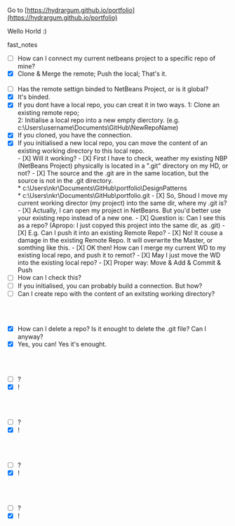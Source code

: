 Go to [https://hydrargum.github.io/portfolio](https://hydrargum.github.io/portfolio)

Wello Horld :)


fast_notes	

- [ ] How can I connect my current netbeans project to a specific repo of mine?
 - [X] Clone & Merge the remote; Push the local; That's it.
<br><br>
- [ ] Has the remote settign binded to NetBeans Project, or is it global?
 - [X] It's binded.
 - [X] If you dont have a local repo, you can creat it in two ways.	
			1: Clone an existing remote repo;	
			2: Initialise a local repo into a new empty dierctory.	(e.g. c:\Users\username\Documents\GitHub\NewRepoName)
 - [X] If you cloned, you have the connection.
 - [X] If you initialised a new local repo, you can move the content of an existing working directory to this local repo.	
		 - [X] Will it working?	
			 - [X] First I have to check, weather my existing NBP (NetBeans Project) physically is located in a ".git" directory on my HD, or not?
				 - [X] The source and the .git are in the same location, but the source is not in the .git directory.		
							* c:\Users\nkr\Documents\GitHub\portfolio\DesignPatterns\
							* c:\Users\nkr\Documents\GitHub\portfolio\.git 
				 - [X] So, Shoud I move my current working director (my project) into the same dir, where my .git is?
					 - [X] Actually, I can open my project in NetBeans. But you'd better use your existing repo instead of a new one.
						 - [X] Question is: Can I see this as a repo? (Apropo: I just copyed this project into the same dir, as .git)
						 - [X] E.g. Can I push it into an existing Remote Repo?
							 - [X] No! It couse a damage in the existing Remote Repo. It will overwrite the Master, or somthing like this.
						 - [X] OK then! How can I merge my current WD to my existing local repo, and push it to remot?
							 - [X] May I just move the WD into the existing local repo?
								 - [X] Proper way: Move & Add & Commit & Push
- [ ] How can I check this?
 - [ ] If you initialised, you can probably build a connection. But how?
 - [ ] Can I create repo with the content of an exitsting working directory?
			
<br><br>
- [X] How can I delete a repo? Is it enought to delete the .git file? Can I anyway?
 - [X] Yes, you can! Yes it's enought.

<br><br>
- [ ] ?
 - [X] !

<br><br>
- [ ] ?
 - [X] !

<br><br>
- [ ] ?
 - [X] !

<br><br>
- [ ] ?
 - [X] !
